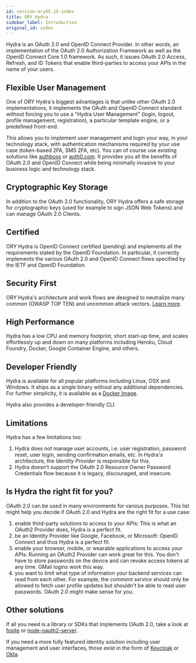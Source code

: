 ```yaml
---
id: version-oryOS.15-index
title: ORY Hydra
sidebar_label: Introduction
original_id: index
---
```


Hydra is an OAuth 2.0 and OpenID Connect Provider. In other words, an
implementation of the OAuth 2.0 Authorization Framework as well as the OpenID
Connect Core 1.0 framework. As such, it issues OAuth 2.0 Access, Refresh, and ID
Tokens that enable third-parties to access your APIs in the name of your users.

## Flexible User Management

One of ORY Hydra's biggest advantages is that unlike other OAuth 2.0
implementations, it implements the OAuth and OpenID Connect standard without
forcing you to use a "Hydra User Management" (login, logout, profile management,
registration), a particular template engine, or a predefined front-end.

This allows you to implement user management and login your way, in your
technology stack, with authentication mechanisms required by your use case
(token-based 2FA, SMS 2FA, etc). You can of course use existing solutions like
[authboss](https://github.com/go-authboss/authboss) or
[auth0.com](https://auth0.com/). It provides you all the benefits of OAuth 2.0
and OpenID Connect while being minimally invasive to your business logic and
technology stack.

## Cryptographic Key Storage

In addition to the OAuth 2.0 functionality, ORY Hydra offers a safe storage for
cryptographic keys (used for example to sign JSON Web Tokens) and can manage
OAuth 2.0 Clients.

## Certified

ORY Hydra is OpenID Connect certified (pending) and implements all the
requirements stated by the OpenID Foundation. In particular, it correctly
implements the various OAuth 2.0 and OpenID Connect flows specified by the IETF
and OpenID Foundation.

## Security First

ORY Hydra's architecture and work flows are designed to neutralize many common
(OWASP TOP TEN) and uncommon attack vectors.
[Learn more](https://www.ory.sh/docs/guides/master/hydra/5-security/).

## High Performance

Hydra has a low CPU and memory footprint, short start-up time, and scales
effortlessly up and down on many platforms including Heroku, Cloud Foundry,
Docker, Google Container Engine, and others.

## Developer Friendly

Hydra is available for all popular platforms including Linux, OSX and Windows.
It ships as a single binary without any additional dependencies. For further
simplicity, it is available as a
[Docker Image](https://hub.docker.com/r/oryd/hydra/).

Hydra also provides a developer-friendly CLI.

## Limitations

Hydra has a few limitations too:

1. Hydra does not manage user accounts, i.e. user registration, password reset,
   user login, sending confirmation emails, etc. In Hydra's architecture, the
   _Identity Provider_ is responsible for this.
2. Hydra doesn't support the OAuth 2.0 Resource Owner Password Credentials flow
   because it is legacy, discouraged, and insecure.

## Is Hydra the right fit for you?

OAuth 2.0 can be used in many environments for various purposes. This list might
help you decide if OAuth 2.0 and Hydra are the right fit for a use case:

1. enable third-party solutions to access to your APIs: This is what an OAuth2
   Provider does, Hydra is a perfect fit.
2. be an Identity Provider like Google, Facebook, or Microsoft: OpenID Connect
   and thus Hydra is a perfect fit.
3. enable your browser, mobile, or wearable applications to access your APIs:
   Running an OAuth2 Provider can work great for this. You don't have to store
   passwords on the device and can revoke access tokens at any time. GMail
   logins work this way.
4. you want to limit what type of information your backend services can read
   from each other. For example, the _comment service_ should only be allowed to
   fetch user profile updates but shouldn't be able to read user passwords.
   OAuth 2.0 might make sense for you.

## Other solutions

If all you need is a library or SDKs that implements OAuth 2.0, take a look at
[fosite](https://github.com/ory/fosite) or
[node-oauth2-server](https://github.com/oauthjs/node-oauth2-server).

If you need a more fully featured identity solution including user management
and user interfaces, those exist in the form of
[Keycloak](https://www.keycloak.org) or [Okta](https://www.okta.com).
